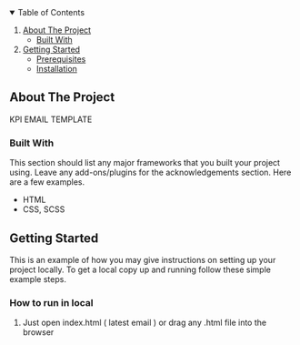 <!-- TABLE OF CONTENTS -->
<details open="open">
  <summary>Table of Contents</summary>
  <ol>
    <li>
      <a href="#about-the-project">About The Project</a>
      <ul>
        <li><a href="#built-with">Built With</a></li>
      </ul>
    </li>
    <li>
      <a href="#getting-started">Getting Started</a>
      <ul>
        <li><a href="#prerequisites">Prerequisites</a></li>
        <li><a href="#installation">Installation</a></li>
      </ul>
    </li>
  </ol>
</details>

<!-- ABOUT THE PROJECT -->

## About The Project

KPI EMAIL TEMPLATE

### Built With

This section should list any major frameworks that you built your project using. Leave any add-ons/plugins for the acknowledgements section. Here are a few examples.

- HTML
- CSS, SCSS

<!-- GETTING STARTED -->

## Getting Started

This is an example of how you may give instructions on setting up your project locally.
To get a local copy up and running follow these simple example steps.

### How to run in local

1. Just open index.html ( latest email ) or drag any .html file into the browser


